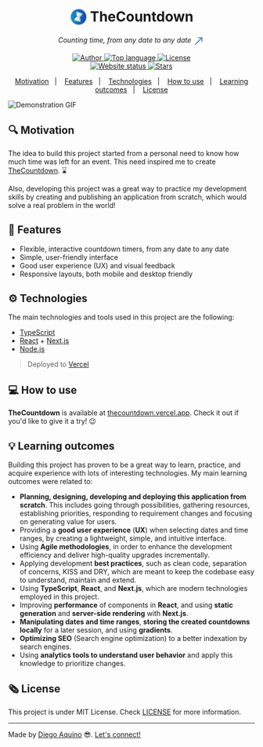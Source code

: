 <h1 align="center">
  <img align="top" src=".github/logo.svg" alt="TheCountdown" width="35px"> TheCountdown
</h1>

<p align="center">
  <i>
    Counting time, from any date to any date
    <a href="https://thecountdown.vercel.app">
      <img alt="Go to website" src="./.github/arrow-up-right.svg" align="center">
    </a>
  </i>
</p>

<p align="center">
  <a href="https://github.com/diego-aquino">
    <img alt="Author" src="https://img.shields.io/badge/author-Diego%20Aquino-2094CA">
  </a>
  <a href="https://github.com/diego-aquino/thecountdown">
    <img alt="Top language" src="https://img.shields.io/github/languages/top/diego-aquino/thecountdown.svg?color=2094CA">
  </a>
  <a href="./LICENSE">
    <img alt="License" src="https://img.shields.io/github/license/diego-aquino/thecountdown.svg?color=2094CA">
  </a>
  <br>
  <a href="https://thecountdown.vercel.app">
    <img alt="Website status" src="https://img.shields.io/website?down_color=yellow&down_message=offline&up_message=online&up_color=2094CA&url=https%3A%2F%2Fthecountdown.vercel.app">
  </a>
  <a href="https://github.com/diego-aquino/thecountdown">
    <img alt="Stars" src="https://img.shields.io/github/stars/diego-aquino/thecountdown.svg?style=social">
  </a>
</p>

<p align="center">
  <a href="#mag-motivation">Motivation</a>&nbsp;&nbsp;&nbsp;|&nbsp;&nbsp;&nbsp;
  <a href="#rocket-features">Features</a>&nbsp;&nbsp;&nbsp;|&nbsp;&nbsp;&nbsp;
  <a href="#gear-technologies">Technologies</a>&nbsp;&nbsp;&nbsp;|&nbsp;&nbsp;&nbsp;
  <a href="#computer-how-to-use">How to use</a>&nbsp;&nbsp;&nbsp;|&nbsp;&nbsp;&nbsp;
  <a href="#bulb-learning-outcomes">Learning outcomes</a>&nbsp;&nbsp;&nbsp;|&nbsp;&nbsp;&nbsp;
  <a href="#newspaper_roll-license">License</a>
</p>

<img alt="Demonstration GIF" src="./.github/thecountdown.gif">

## :mag: Motivation

The idea to build this project started from a personal need to know how much time was left for an event. This need inspired me to create [TheCountdown](https://thecountdown.vercel.app/). :hourglass:

Also, developing this project was a great way to practice my development skills by creating and publishing an application from scratch, which would solve a real problem in the world!

## :rocket: Features

- Flexible, interactive countdown timers, from any date to any date
- Simple, user-friendly interface
- Good user experience (UX) and visual feedback
- Responsive layouts, both mobile and desktop friendly

## :gear: Technologies

The main technologies and tools used in this project are the following:

- [TypeScript](https://www.typescriptlang.org/)
- [React](https://reactjs.org/) + [Next.js](https://nextjs.org/)
- [Node.js](https://nodejs.org/en/)
> Deployed to [Vercel](http://vercel.com/)

## :computer: How to use

**TheCountdown** is available at [thecountdown.vercel.app](https://thecountdown.vercel.app/). Check it out if you'd like to give it a try! :wink:

## :bulb: Learning outcomes

Building this project has proven to be a great way to learn, practice, and acquire experience with lots of interesting technologies. My main learning outcomes were related to:

- **Planning, designing, developing and deploying this application from scratch**. This includes going through possibilities, gathering resources, establishing priorities, responding to requirement changes and focusing on generating value for users.
- Providing a **good user experience** (**UX**) when selecting dates and time ranges, by creating a lightweight, simple, and intuitive interface.
- Using **Agile methodologies**, in order to enhance the development efficiency and deliver high-quality upgrades incrementally.
- Applying development **best practices**, such as clean code, separation of concerns, KISS and DRY, which are meant to keep the codebase easy to understand, maintain and extend.
- Using **TypeScript**, **React**, and **Next.js**, which are modern technologies employed in this project.
- Improving **performance** of components in **React**, and using **static generation** and **server-side rendering** with **Next.js**.
- **Manipulating dates and time ranges**, **storing the created countdowns locally** for a later session, and using **gradients**.
- **Optimizing SEO** (Search engine optimization) to a better indexation by search engines.
- Using **analytics tools to understand user behavior** and apply this knowledge to prioritize changes.

## :newspaper_roll: License

This project is under MIT License. Check [LICENSE](./LICENSE) for more information.

---

Made by [Diego Aquino](https://github.com/diego-aquino/) :sunglasses:. [Let's connect!](https://www.linkedin.com/in/diego-aquino)
